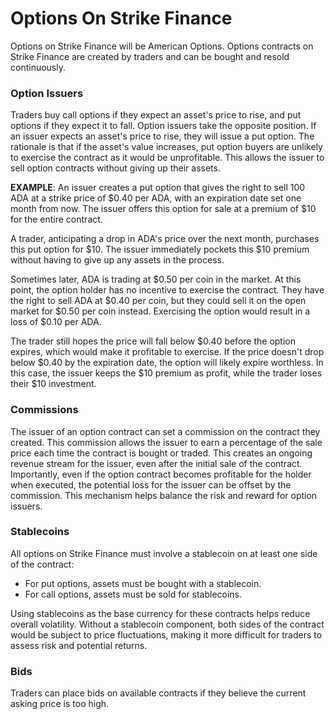 # Options On Strike Finance

Options on Strike Finance will be American Options. Options contracts on Strike Finance are created by traders and can be bought and resold continuously.&#x20;

### Option Issuers

Traders buy call options if they expect an asset's price to rise, and put options if they expect it to fall. Option issuers take the opposite position. If an issuer expects an asset's price to rise, they will issue a put option. The rationale is that if the asset's value increases, put option buyers are unlikely to exercise the contract as it would be unprofitable. This allows the issuer to sell option contracts without giving up their assets.

**EXAMPLE**: An issuer creates a put option that gives the right to sell 100 ADA at a strike price of $0.40 per ADA, with an expiration date set one month from now. The issuer offers this option for sale at a premium of $10 for the entire contract.

A trader, anticipating a drop in ADA's price over the next month, purchases this put option for $10. The issuer immediately pockets this $10 premium without having to give up any assets in the process.

Sometimes later, ADA is trading at $0.50 per coin in the market. At this point, the option holder has no incentive to exercise the contract. They have the right to sell ADA at $0.40 per coin, but they could sell it on the open market for $0.50 per coin instead. Exercising the option would result in a loss of $0.10 per ADA.

The trader still hopes the price will fall below $0.40 before the option expires, which would make it profitable to exercise. If the price doesn't drop below $0.40 by the expiration date, the option will likely expire worthless. In this case, the issuer keeps the $10 premium as profit, while the trader loses their $10 investment.

### Commissions

The issuer of an option contract can set a commission on the contract they created. This commission allows the issuer to earn a percentage of the sale price each time the contract is bought or traded. This creates an ongoing revenue stream for the issuer, even after the initial sale of the contract. Importantly, even if the option contract becomes profitable for the holder when executed, the potential loss for the issuer can be offset by the commission. This mechanism helps balance the risk and reward for option issuers.

### Stablecoins

All options on Strike Finance must involve a stablecoin on at least one side of the contract:

* For put options, assets must be bought with a stablecoin.
* For call options, assets must be sold for stablecoins.

Using stablecoins as the base currency for these contracts helps reduce overall volatility. Without a stablecoin component, both sides of the contract would be subject to price fluctuations, making it more difficult for traders to assess risk and potential returns.

### Bids

Traders can place bids on available contracts if they believe the current asking price is too high.&#x20;
